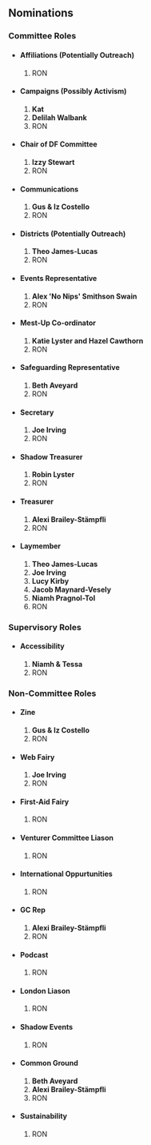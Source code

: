 ## Nominations
### Committee Roles
* #### Affiliations (Potentially Outreach)
  1. RON
* #### Campaigns (Possibly Activism)
  1. **Kat**
  1. **Delilah Walbank**
  1. RON
* #### Chair of DF Committee
  1. **Izzy Stewart**
  1. RON
* #### Communications
  1. **Gus & Iz Costello**
  1. RON
* #### Districts (Potentially Outreach)
  1. **Theo James-Lucas**
  1. RON
* #### Events Representative
  1. **Alex 'No Nips' Smithson Swain**
  1. RON
* #### Mest-Up Co-ordinator
  1. **Katie Lyster and Hazel Cawthorn**
  1. RON
* #### Safeguarding Representative
  1. **Beth Aveyard**
  1. RON
* #### Secretary
  1. **Joe Irving**
  1. RON
* #### Shadow Treasurer
  1. **Robin Lyster**
  1. RON
* #### Treasurer
  1. **Alexi Brailey-Stämpfli**
  1. RON
* #### Laymember
  1. **Theo James-Lucas**
  1. **Joe Irving**
  1. **Lucy Kirby**
  1. **Jacob Maynard-Vesely**
  1. **Niamh Pragnol-Tol**
  1. RON

### Supervisory Roles
* #### Accessibility
  1. **Niamh & Tessa**
  1. RON

### Non-Committee Roles
* #### Zine
  1. **Gus & Iz Costello**
  1. RON
* #### Web Fairy
  1. **Joe Irving**
  1. RON
* #### First-Aid Fairy
  1. RON
* #### Venturer Committee Liason
  1. RON
* #### International Oppurtunities
  1. RON
* #### GC Rep
  1. **Alexi Brailey-Stämpfli**
  1. RON
* #### Podcast
  1. RON
* #### London Liason
  1. RON
* #### Shadow Events
  1. RON
* #### Common Ground
  1. **Beth Aveyard**
  1. **Alexi Brailey-Stämpfli**
  1. RON
* #### Sustainability
  1. RON
